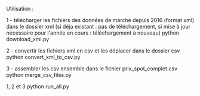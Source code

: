 Utilisation : 

 1 - télécharger les fichiers des données de marché depuis 2016 (format xml) dans le dossier xml (si déja existant : pas de téléchargement, si mise à jour nécessaire pour l'année en cours : téléchargement à nouveau)
python download_xml.py

 2 - convertir les fichiers xml en csv et les déplacer dans le dossier csv
python convert_xml_to_csv.py

 3 - assembler les csv ensemble dans le fichier prix_spot_complet.csv
python merge_csv_files.py

 1, 2 et 3
python run_all.py

